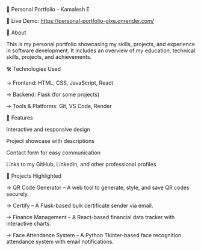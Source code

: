 🚀 Personal Portfolio - Kamalesh E

🔗 Live Demo: https://personal-portfolio-glxe.onrender.com/

📌 About

This is my personal portfolio showcasing my skills, projects, and experience in software development. It includes an overview of my education, technical skills, projects, and achievements.

🛠️ Technologies Used

  -> Frontend: HTML, CSS, JavaScript, React

  -> Backend: Flask (for some projects)
  
  -> Tools & Platforms: Git, VS Code, Render

🌟 Features

Interactive and responsive design

Project showcase with descriptions

Contact form for easy communication

Links to my GitHub, LinkedIn, and other professional profiles

📂 Projects Highlighted

  -> QR Code Generator – A web tool to generate, style, and save QR codes securely.
  
  -> Certify – A Flask-based bulk certificate sender via email.
  
  -> Finance Management – A React-based financial data tracker with interactive charts.
  
  -> Face Attendance System – A Python Tkinter-based face recognition attendance system with email notifications.
